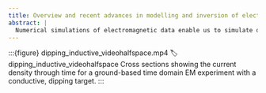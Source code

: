 ```yaml
--- 
title: Overview and recent advances in modelling and inversion of electromagnetic data 
abstract: |
  Numerical simulations of electromagnetic data enable us to simulate data, design surveys and visualize the fields and fluxes in an electromagnetic (EM) experiment. Inversions allow us to estimate physical property models from measured data using numerical simulations and optimization machinery. In this talk, I will provide an overview of different strategies that can be used for numerical modelling, such as using analytic solutions or 3D simulations with structured or unstructured meshes, and illustrate how visualizing the EM fields and fluxes can build an understanding of the responses we measure. I will provide a brief overview of the fundamentals of inversion with a focus on challenges specific to electromagnetics. Finally, I will discuss recent advances and active research on the inversion of EM data for mineral exploration using the open-source SimPEG software. 
---
```


:::{figure} dipping_inductive_videohalfspace.mp4
:label: dipping_inductive_videohalfspace
Cross sections showing the current density through time for a ground-based time domain EM experiment with a conductive, dipping target.
:::


